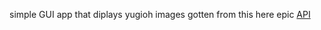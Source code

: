 simple GUI app that diplays yugioh images gotten from this here epic [API](https://db.ygoprodeck.com/api/v7/cardinfo.php)
